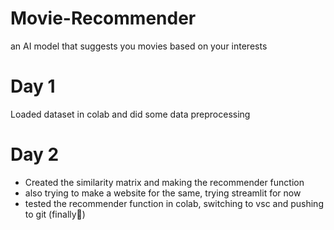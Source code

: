 # Movie-Recommender
an AI model that suggests you movies based on your interests

# Day 1 
Loaded dataset in colab and did some data preprocessing

# Day 2
- Created the similarity matrix and making the recommender function 
- also trying to make a website for the same, trying streamlit for now
- tested the recommender function in colab, switching to vsc and pushing to git (finally🙏)
